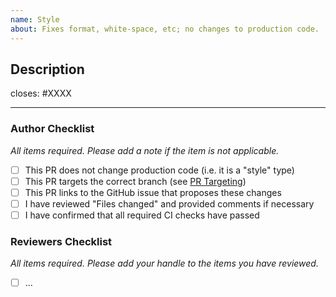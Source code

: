 ```yaml
---
name: Style 
about: Fixes format, white-space, etc; no changes to production code.
---
```


## Description

<!-- Add a description of the changes that this PR introduces and the files that
are the most critical to review. -->

closes: #XXXX

---

### Author Checklist

*All items required. Please add a note if the item is not applicable.*

- [ ] This PR does not change production code (i.e. it is a "style" type)
- [ ] This PR targets the correct branch (see [PR Targeting](https://github.com/cosmos/cosmos-sdk/blob/master/CONTRIBUTING.md#pr-targeting))
- [ ] This PR links to the GitHub issue that proposes these changes
- [ ] I have reviewed "Files changed" and provided comments if necessary
- [ ] I have confirmed that all required CI checks have passed

### Reviewers Checklist

*All items required. Please add your handle to the items you have reviewed.*

- [ ] ...
